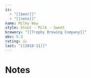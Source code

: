 ```yaml
---
is:
  - "[[beer]]"
  - "[[note]]"
name: Milky Way
style: Stout - Milk - Sweet
brewery: "[[Trophy Brewing Company]]"
abv: 5.3
rating: 👍
last: "[[2018-11]]"
---
```

# Notes

